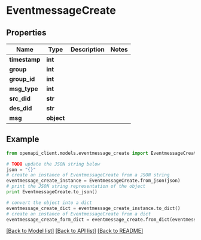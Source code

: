 # EventmessageCreate


## Properties
Name | Type | Description | Notes
------------ | ------------- | ------------- | -------------
**timestamp** | **int** |  | 
**group** | **int** |  | 
**group_id** | **int** |  | 
**msg_type** | **int** |  | 
**src_did** | **str** |  | 
**des_did** | **str** |  | 
**msg** | **object** |  | 

## Example

```python
from openapi_client.models.eventmessage_create import EventmessageCreate

# TODO update the JSON string below
json = "{}"
# create an instance of EventmessageCreate from a JSON string
eventmessage_create_instance = EventmessageCreate.from_json(json)
# print the JSON string representation of the object
print EventmessageCreate.to_json()

# convert the object into a dict
eventmessage_create_dict = eventmessage_create_instance.to_dict()
# create an instance of EventmessageCreate from a dict
eventmessage_create_form_dict = eventmessage_create.from_dict(eventmessage_create_dict)
```
[[Back to Model list]](../README.md#documentation-for-models) [[Back to API list]](../README.md#documentation-for-api-endpoints) [[Back to README]](../README.md)



